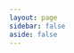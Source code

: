 ```yaml
---
layout: page
sidebar: false
aside: false
---
```


<script setup>
import LicenseCommunity from '../.vitepress/theme/license/documents/LicenseCommunity.vue';
</script>

<ClientOnly>
    <LicenseCommunity />
</ClientOnly>

